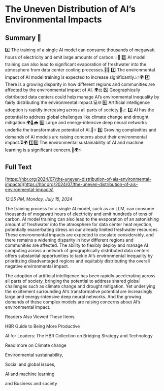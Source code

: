 # The Uneven Distribution of AI’s Environmental Impacts

## Summary 🤖

1️⃣ The training of a single AI model can consume thousands of megawatt hours of electricity and emit large amounts of carbon.💡💨
2️⃣ AI model training can also lead to significant evaporation of freshwater into the atmosphere from data center cooling processes.🚱💦
3️⃣ The environmental impact of AI model training is expected to increase significantly.📈🌍
4️⃣ There is a growing disparity in how different regions and communities are affected by the environmental impact of AI. 🌍⚖️
5️⃣ Geographically distributed data centers could help manage AI’s environmental inequality by fairly distributing the environmental impact.💻🌐
6️⃣ Artificial intelligence adoption is rapidly increasing across all parts of society.👥📈
7️⃣ AI has the potential to address global challenges like climate change and drought mitigation.🌍🌡️🌧️
8️⃣ Large and energy-intensive deep neural networks underlie the transformative potential of AI.🧠⚡
9️⃣ Growing complexities and demands of AI models are raising concerns about their environmental impact.⏳🌍
1️⃣0️⃣ The environmental sustainability of AI and machine learning is a significant concern.🌳🌍⚡

## Full Text

[https://hbr.org/2024/07/the-uneven-distribution-of-ais-environmental-impacts](https://hbr.org/2024/07/the-uneven-distribution-of-ais-environmental-impacts)

*12:25 PM, Monday, July 15, 2024*

The training process for a single AI model, such as an LLM, can consume thousands of megawatt hours of electricity and emit hundreds of tons of carbon. AI model training can also lead to the evaporation of an astonishing amount of freshwater into the atmosphere for data center heat rejection, potentially exacerbating stress on our already limited freshwater resources. These environmental impacts are expected to escalate considerably, and there remains a widening disparity in how different regions and communities are affected. The ability to flexibly deploy and manage AI computing across a network of geographically distributed data centers offers substantial opportunities to tackle AI’s environmental inequality by prioritizing disadvantaged regions and equitably distributing the overall negative environmental impact.

The adoption of artificial intelligence has been rapidly accelerating across all parts of society, bringing the potential to address shared global challenges such as climate change and drought mitigation. Yet underlying the excitement surrounding AI’s transformative potential are increasingly large and energy-intensive deep neural networks. And the growing demands of these complex models are raising concerns about AI’s environmental impact.

Readers Also Viewed These Items

HBR Guide to Being More Productive

AI for Leaders: The HBR Collection on Bridging Strategy and Technology

Read more on Climate change

Environmental sustainability,

Social and global issues,

AI and machine learning

and Business and society

